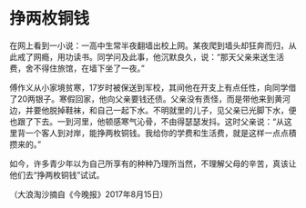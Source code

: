 # 挣两枚铜钱

在网上看到一小说：一高中生常半夜翻墙出校上网。某夜爬到墙头却狂奔而归，从此戒了网瘾，用功读书。同学问及此事，他沉默良久，说：“那天父亲来送生活费，舍不得住旅馆，在墙下坐了一夜。” 

傅作义从小家境贫寒，17岁时被保送到军校，其间他在开支上有点任性，向同学借了20两银子。寒假回家，他向父亲要钱还债。父亲没有责怪，而是带他来到黄河边，并要他脱掉鞋袜，和自己一起下水。不明就里的儿子，见父亲已光脚下水，便也跟了下去。一到河里，他顿感寒气沁骨，不由得瑟瑟发抖。这时父亲说：“从这里背一个客人到对岸，能挣两枚铜钱。我给你的学费和生活费，就是这样一点点積攒来的。” 

如今，许多青少年以为自己所享有的种种乃理所当然，不理解父母的辛苦，真该让他们去“挣两枚铜钱”试试。 

（大浪淘沙摘自《今晚报》2017年8月15日）